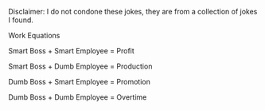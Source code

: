 Disclaimer: I do not condone these jokes, they are from a collection of jokes I found.

Work Equations

Smart Boss + Smart Employee = Profit 

Smart Boss + Dumb Employee = Production 

Dumb Boss + Smart Employee = Promotion 

Dumb Boss + Dumb Employee = Overtime

